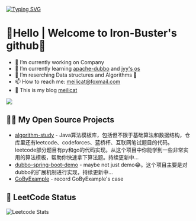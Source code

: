 [![Typing SVG](https://readme-typing-svg.demolab.com?font=Fira+Code&pause=1000&color=4AC4F7&random=false&width=490&lines=Hi%EF%BC%81+this+is+Iron+Buster's+github)](https://git.io/typing-svg)

<table>

# 🍔Hello | Welcome to Iron-Buster's github👋

- 🔭 I’m currently working on Company
- 🌱 I’m currently learning [apache-dubbo](https://github.com/apache/dubbo) and [jyy's os](https://jyywiki.cn/OS/2024/)
- 🍟 I’m reserching Data structures and Algorithms 🍉
- 📫 How to reach me: meilicat@foxmail.com
- 🍔 This is my blog [meilicat](https://blog.meilicat.top/)

<p>
  <a href="https://leetcode.cn/u/meilicat/">
    <img src="https://img.shields.io/badge/meilicat-Leetcode-green?style=for-the-badge&logo=leetcode">
  </a>
</p>

## 🤾‍♂️ My Open Source Projects

- [algorithm-study](https://github.com/Iron-Buster/algorithm-study) - Java算法模板库，包括但不限于基础算法和数据结构，仓库里还有leetcode、codeforces、蓝桥杯、互联网笔试题目的代码。leetcode部分题目有py和go的代码实现。从这个项目中你能学到一些非常实用的算法模板，帮助你快速拿下算法题。持续更新中...
- [dubbo-spring-boot-demo](https://github.com/Iron-Buster/dubbo-spring-boot-demo) - maybe not just demo😂。这个项目主要是对dubbo的扩展机制进行实现，持续更新中...
- [GoByExample](https://github.com/Iron-Buster/GoByExample) - record GoByExample's case

## 🍔 LeetCode Status

![Leetcode Stats](https://leetcard.jacoblin.cool/meilicat?theme=dark&font=JetBrains%20Mono&ext=heatmap&site=cn)

</table>

